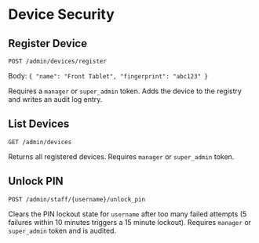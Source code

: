# Device Security

## Register Device

`POST /admin/devices/register`

Body: `{ "name": "Front Tablet", "fingerprint": "abc123" }`

Requires a `manager` or `super_admin` token. Adds the device to the registry and
writes an audit log entry.

## List Devices

`GET /admin/devices`

Returns all registered devices. Requires `manager` or `super_admin` token.

## Unlock PIN

`POST /admin/staff/{username}/unlock_pin`

Clears the PIN lockout state for `username` after too many failed attempts
(5 failures within 10 minutes triggers a 15 minute lockout). Requires
`manager` or `super_admin` token and is audited.
